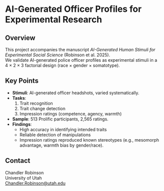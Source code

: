 
# AI-Generated Officer Profiles for Experimental Research


## Overview
This project accompanies the manuscript *AI-Generated Human Stimuli for Experimental Social Science* (Robinson et al. 2025).  
We validate AI-generated police officer profiles as experimental stimuli in a 4 × 2 × 3 factorial design (race × gender × somatotype).  

## Key Points
- **Stimuli**: AI-generated officer headshots, varied systematically.  
- **Tasks**:  
  1. Trait recognition  
  2. Trait change detection  
  3. Impression ratings (competence, agency, warmth)  
- **Sample**: 513 Prolific participants, 2,565 ratings.  
- **Findings**:  
  - High accuracy in identifying intended traits  
  - Reliable detection of manipulations  
  - Impression ratings reproduced known stereotypes (e.g., mesomorph advantage, warmth bias by gender/race).  

## Contact
Chandler Robinson  
University of Utah  
<Chandler.Robinson@utah.edu>
